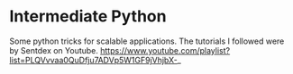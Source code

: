 # Intermediate Python
 Some python tricks for scalable applications. The tutorials I followed were by Sentdex on Youtube.
 https://www.youtube.com/playlist?list=PLQVvvaa0QuDfju7ADVp5W1GF9jVhjbX-_
